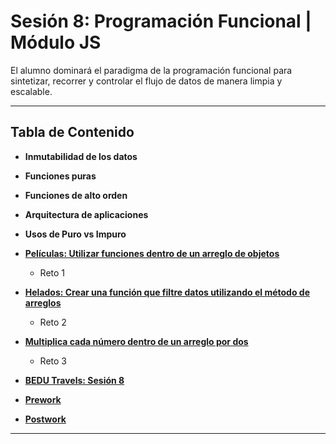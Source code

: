 # Sesión 8: Programación Funcional | Módulo JS

El alumno dominará el paradigma de la programación funcional para sintetizar, recorrer y controlar el flujo de datos de manera limpia y escalable. 


***

## Tabla de Contenido
  
  - **Inmutabilidad de los datos**
  - **Funciones puras**
  - **Funciones de alto orden**
  - **Arquitectura de aplicaciones**
  - **Usos de Puro vs Impuro**
 
    
  - **[Películas: Utilizar funciones dentro de un arreglo de objetos](#alcance-3-crea-una-funci%C3%B3n-buscarToursPorPais)**
    - Reto 1
    
  - **[Helados: Crear una función que filtre datos utilizando el método de arreglos](#alcance-3-crea-una-funci%C3%B3n-buscarToursPorPais)**
    - Reto 2
    
  - **[Multiplica cada número dentro de un arreglo por dos](#alcance-3-crea-una-funci%C3%B3n-buscarToursPorPais)**
    - Reto 3
    
  - **[BEDU Travels: Sesión 8](https://github.com/mikenieva/B1-Programacion-Con-Javascript-Expert/blob/master/BEDU-Travels.md#sesi%C3%B3n-8-programaci%C3%B3n-funcional)**
  
  - **[Prework](#prework)**
  - **[Postwork](#postwork)**
  
***


